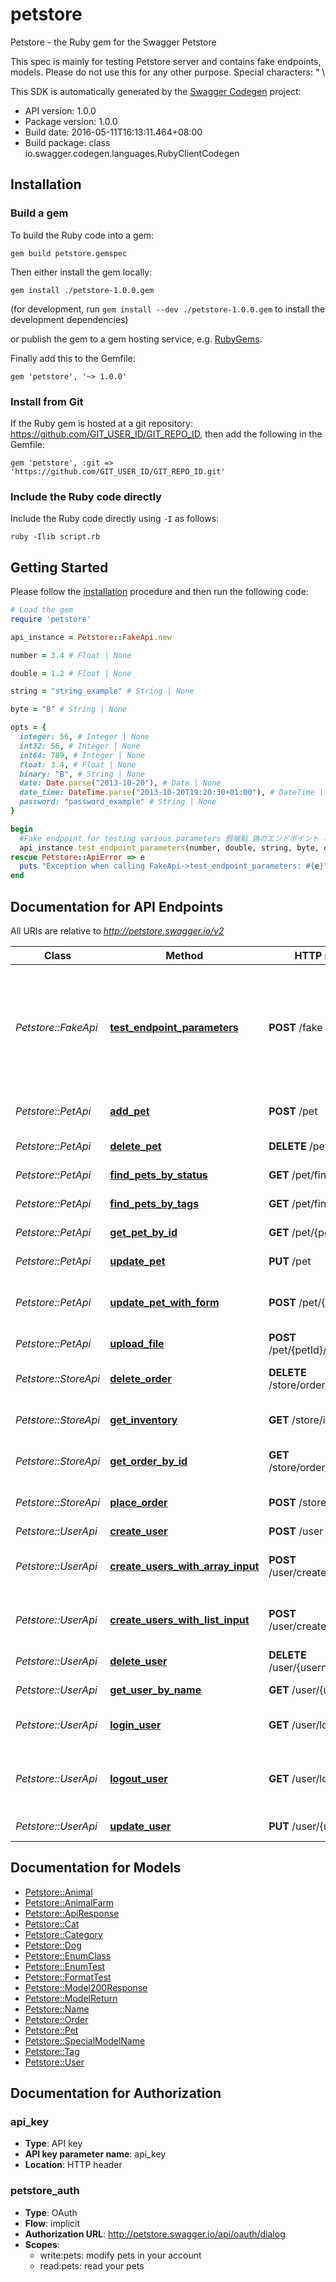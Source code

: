 # petstore

Petstore - the Ruby gem for the Swagger Petstore

This spec is mainly for testing Petstore server and contains fake endpoints, models. Please do not use this for any other purpose. Special characters: \" \\ 

This SDK is automatically generated by the [Swagger Codegen](https://github.com/swagger-api/swagger-codegen) project:

- API version: 1.0.0
- Package version: 1.0.0
- Build date: 2016-05-11T16:13:11.464+08:00
- Build package: class io.swagger.codegen.languages.RubyClientCodegen

## Installation

### Build a gem

To build the Ruby code into a gem:

```shell
gem build petstore.gemspec
```

Then either install the gem locally:

```shell
gem install ./petstore-1.0.0.gem
```
(for development, run `gem install --dev ./petstore-1.0.0.gem` to install the development dependencies)

or publish the gem to a gem hosting service, e.g. [RubyGems](https://rubygems.org/).

Finally add this to the Gemfile:

    gem 'petstore', '~> 1.0.0'

### Install from Git

If the Ruby gem is hosted at a git repository: https://github.com/GIT_USER_ID/GIT_REPO_ID, then add the following in the Gemfile:

    gem 'petstore', :git => 'https://github.com/GIT_USER_ID/GIT_REPO_ID.git'

### Include the Ruby code directly

Include the Ruby code directly using `-I` as follows:

```shell
ruby -Ilib script.rb
```

## Getting Started

Please follow the [installation](#installation) procedure and then run the following code:
```ruby
# Load the gem
require 'petstore'

api_instance = Petstore::FakeApi.new

number = 3.4 # Float | None

double = 1.2 # Float | None

string = "string_example" # String | None

byte = "B" # String | None

opts = { 
  integer: 56, # Integer | None
  int32: 56, # Integer | None
  int64: 789, # Integer | None
  float: 3.4, # Float | None
  binary: "B", # String | None
  date: Date.parse("2013-10-20"), # Date | None
  date_time: DateTime.parse("2013-10-20T19:20:30+01:00"), # DateTime | None
  password: "password_example" # String | None
}

begin
  #Fake endpoint for testing various parameters 假端點 偽のエンドポイント 가짜 엔드 포인트 
  api_instance.test_endpoint_parameters(number, double, string, byte, opts)
rescue Petstore::ApiError => e
  puts "Exception when calling FakeApi->test_endpoint_parameters: #{e}"
end

```

## Documentation for API Endpoints

All URIs are relative to *http://petstore.swagger.io/v2*

Class | Method | HTTP request | Description
------------ | ------------- | ------------- | -------------
*Petstore::FakeApi* | [**test_endpoint_parameters**](docs/FakeApi.md#test_endpoint_parameters) | **POST** /fake | Fake endpoint for testing various parameters 假端點 偽のエンドポイント 가짜 엔드 포인트 
*Petstore::PetApi* | [**add_pet**](docs/PetApi.md#add_pet) | **POST** /pet | Add a new pet to the store
*Petstore::PetApi* | [**delete_pet**](docs/PetApi.md#delete_pet) | **DELETE** /pet/{petId} | Deletes a pet
*Petstore::PetApi* | [**find_pets_by_status**](docs/PetApi.md#find_pets_by_status) | **GET** /pet/findByStatus | Finds Pets by status
*Petstore::PetApi* | [**find_pets_by_tags**](docs/PetApi.md#find_pets_by_tags) | **GET** /pet/findByTags | Finds Pets by tags
*Petstore::PetApi* | [**get_pet_by_id**](docs/PetApi.md#get_pet_by_id) | **GET** /pet/{petId} | Find pet by ID
*Petstore::PetApi* | [**update_pet**](docs/PetApi.md#update_pet) | **PUT** /pet | Update an existing pet
*Petstore::PetApi* | [**update_pet_with_form**](docs/PetApi.md#update_pet_with_form) | **POST** /pet/{petId} | Updates a pet in the store with form data
*Petstore::PetApi* | [**upload_file**](docs/PetApi.md#upload_file) | **POST** /pet/{petId}/uploadImage | uploads an image
*Petstore::StoreApi* | [**delete_order**](docs/StoreApi.md#delete_order) | **DELETE** /store/order/{orderId} | Delete purchase order by ID
*Petstore::StoreApi* | [**get_inventory**](docs/StoreApi.md#get_inventory) | **GET** /store/inventory | Returns pet inventories by status
*Petstore::StoreApi* | [**get_order_by_id**](docs/StoreApi.md#get_order_by_id) | **GET** /store/order/{orderId} | Find purchase order by ID
*Petstore::StoreApi* | [**place_order**](docs/StoreApi.md#place_order) | **POST** /store/order | Place an order for a pet
*Petstore::UserApi* | [**create_user**](docs/UserApi.md#create_user) | **POST** /user | Create user
*Petstore::UserApi* | [**create_users_with_array_input**](docs/UserApi.md#create_users_with_array_input) | **POST** /user/createWithArray | Creates list of users with given input array
*Petstore::UserApi* | [**create_users_with_list_input**](docs/UserApi.md#create_users_with_list_input) | **POST** /user/createWithList | Creates list of users with given input array
*Petstore::UserApi* | [**delete_user**](docs/UserApi.md#delete_user) | **DELETE** /user/{username} | Delete user
*Petstore::UserApi* | [**get_user_by_name**](docs/UserApi.md#get_user_by_name) | **GET** /user/{username} | Get user by user name
*Petstore::UserApi* | [**login_user**](docs/UserApi.md#login_user) | **GET** /user/login | Logs user into the system
*Petstore::UserApi* | [**logout_user**](docs/UserApi.md#logout_user) | **GET** /user/logout | Logs out current logged in user session
*Petstore::UserApi* | [**update_user**](docs/UserApi.md#update_user) | **PUT** /user/{username} | Updated user


## Documentation for Models

 - [Petstore::Animal](docs/Animal.md)
 - [Petstore::AnimalFarm](docs/AnimalFarm.md)
 - [Petstore::ApiResponse](docs/ApiResponse.md)
 - [Petstore::Cat](docs/Cat.md)
 - [Petstore::Category](docs/Category.md)
 - [Petstore::Dog](docs/Dog.md)
 - [Petstore::EnumClass](docs/EnumClass.md)
 - [Petstore::EnumTest](docs/EnumTest.md)
 - [Petstore::FormatTest](docs/FormatTest.md)
 - [Petstore::Model200Response](docs/Model200Response.md)
 - [Petstore::ModelReturn](docs/ModelReturn.md)
 - [Petstore::Name](docs/Name.md)
 - [Petstore::Order](docs/Order.md)
 - [Petstore::Pet](docs/Pet.md)
 - [Petstore::SpecialModelName](docs/SpecialModelName.md)
 - [Petstore::Tag](docs/Tag.md)
 - [Petstore::User](docs/User.md)


## Documentation for Authorization


### api_key

- **Type**: API key
- **API key parameter name**: api_key
- **Location**: HTTP header

### petstore_auth

- **Type**: OAuth
- **Flow**: implicit
- **Authorization URL**: http://petstore.swagger.io/api/oauth/dialog
- **Scopes**: 
  - write:pets: modify pets in your account
  - read:pets: read your pets

